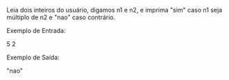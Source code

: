 Leia dois inteiros do usuário, digamos n1 e n2, e imprima "sim" caso n1 seja múltiplo de n2 e "nao" caso contrário.

Exemplo de Entrada:

5
2

Exemplo de Saída:

"nao"
